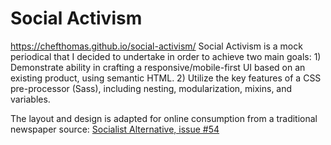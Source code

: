 # Social Activism
https://chefthomas.github.io/social-activism/
Social Activism is a mock periodical that I decided to undertake in order to achieve two main goals: 
    1) Demonstrate ability in crafting a responsive/mobile-first UI based on an existing product, using semantic HTML. 
    2) Utilize the key features of a CSS pre-processor (Sass), including nesting, modularization, mixins, and variables. 
    
The layout and design is adapted for online consumption from a traditional newspaper source: [Socialist Alternative, issue #54](https://www.socialistalternative.org/wp-content/uploads/2019/06/SA54-June-2019-webFINAL.pdf)

 

